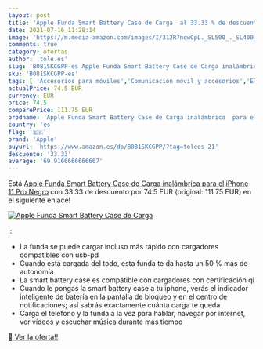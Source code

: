 ```yaml
---
layout: post
title: 'Apple Funda Smart Battery Case de Carga  al 33.33 % de descuento'
date: 2021-07-16 11:28:14
image: 'https://m.media-amazon.com/images/I/312R7nqwCpL._SL500_._SL400_.jpg'
comments: true
category: ofertas
author: 'tole.es'
slug: 'B081SKCGPP-es Apple Funda Smart Battery Case de Carga inalámbrica para...'
sku: 'B081SKCGPP-es'
tags: [ 'Accesorios para móviles','Comunicación móvil y accesorios','Electrónica','Fundas cartucheras para móviles','Fundas y carcasas para teléfonos móviles','apple','iphone', ]
actualPrice: 74.5 EUR
currency: EUR
price: 74.5
comparePrice: 111.75 EUR
prodname: 'Apple Funda Smart Battery Case de Carga inalámbrica  para el iPhone 11 Pro   Negro'
country: 'es'
flag: '🇪🇸'
brand: 'Apple'
buyurl: 'https://www.amazon.es/dp/B081SKCGPP/?tag=tolees-21'
descuento: '33.33'
average: '69.9166666666667'
---
```


Está [Apple Funda Smart Battery Case de Carga inalámbrica  para el iPhone 11 Pro   Negro](https://www.amazon.es/dp/B081SKCGPP/?tag=tolees-21) con 33.33 de descuento por 74.5 EUR (original: 111.75 EUR) en el siguiente enlace!

[![Apple Funda Smart Battery Case de Carga ](https://m.media-amazon.com/images/I/312R7nqwCpL._SL500_._SL400_.jpg)](https://www.amazon.es/dp/B081SKCGPP/?tag=tolees-21)

ℹ️:

- La funda se puede cargar incluso más rápido con cargadores compatibles con usb-pd
- Cuando está cargada del todo, esta funda te da hasta un 50 % más de autonomía
- La smart battery case es compatible con cargadores con certificación qi
- Cuando le pongas la smart battery case a tu iphone, verás el indicador inteligente de batería en la pantalla de bloqueo y en el centro de notificaciones; así sabrás exactamente cuánta carga te queda
- Carga el teléfono y la funda a la vez para hablar, navegar por internet, ver vídeos y escuchar música durante más tiempo

[🛒 Ver la oferta!!](https://www.amazon.es/dp/B081SKCGPP/?tag=tolees-21)
